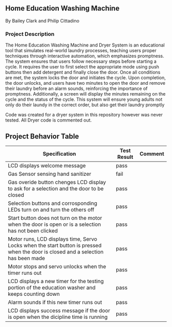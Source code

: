 ## Home Education Washing Machine
By Bailey Clark and Philip Cittadino

### Project Description

The Home Education Washing Machine and Dryer System is an educational tool that simulates real-world laundry processes, teaching users proper techniques 
through interactive automation, which emphasizes promptness. The system ensures that users follow necessary steps before starting a cycle. It requires 
the user to first select the appropriate mode using push buttons then add detergent and finally close the door. Once all conditions are met, the 
system locks the door and initiates the cycle. Upon completion, the door unlocks, and users have two minutes to open the door and remove their 
laundry before an alarm sounds, reinforcing the importance of promptness. Additionally, a screen will display the minutes remaining on the 
cycle and the status of the cycle. This system will ensure young adults not only do their laundy in the correct order, but also get their laundry 
promptly 


Code was created for a dryer system in this repository however was never tested. All Dryer code is commented out.  
## Project Behavior Table

|Specification                                                                            |        Test Result          |         Comment
|------------------|-----------------------------|----------------------
| LCD displays welcome message                    |         pass  |
| Gas Sensor sensing hand sanitizer|         fail    |        
| Gas overide button chenges LCD display to ask for a selection and the door to be closed                    |         pass  |            
| Selection buttons and corrosponding LEDs turn on and turn the others off      | pass|                                                                      
| Start button does not turn on the motor when the door is open or is a selection has not been clicked | pass |
| Motor runs, LCD displays time, Servo Locks when the start button is pressed when the door is closed and a selection has been made                 | pass |
| Motor stops and servo unlocks when the timer runs out | pass |
| LCD displays a new timer for the testing portion of the education washer and keeps counting down | pass |
| Alarm sounds if this new timer runs out| pass|
| LCD displays success message if the door is open when the dicipline time is running | pass |
